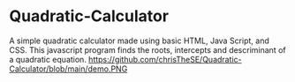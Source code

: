 # Quadratic-Calculator
A simple quadratic calculator made using basic HTML, Java Script, and CSS. This javascript program finds the roots, intercepts and descriminant of a quadratic equation.
https://github.com/chrisTheSE/Quadratic-Calculator/blob/main/demo.PNG
